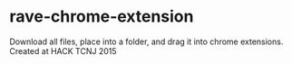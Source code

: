 # rave-chrome-extension
Download all files, place into a folder, and drag it into chrome extensions.
Created at HACK TCNJ 2015
